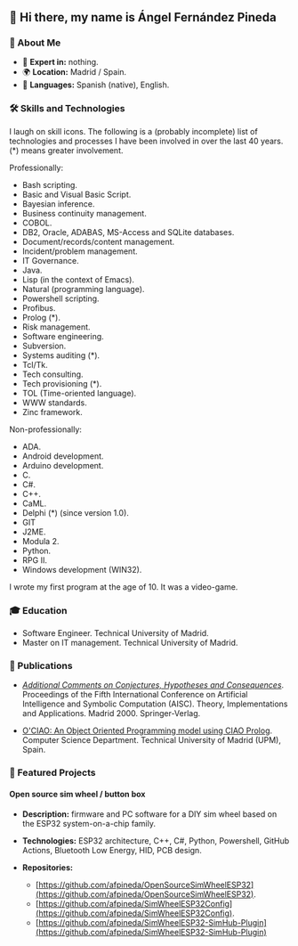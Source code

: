 #

## 👋 Hi there, my name is Ángel Fernández Pineda

### 🌟 About Me

- 🎯 **Expert in:** nothing.
- 🌍 **Location:** Madrid / Spain.
- 💬 **Languages:** Spanish (native), English.

### 🛠️ Skills and Technologies

I laugh on skill icons.
The following is a (probably incomplete) list of technologies and
processes I have been involved in over the last 40 years.
(*) means greater involvement.

Professionally:

- Bash scripting.
- Basic and Visual Basic Script.
- Bayesian inference.
- Business continuity management.
- COBOL.
- DB2, Oracle, ADABAS, MS-Access and SQLite databases.
- Document/records/content management.
- Incident/problem management.
- IT Governance.
- Java.
- Lisp (in the context of Emacs).
- Natural (programming language).
- Powershell scripting.
- Profibus.
- Prolog (*).
- Risk management.
- Software engineering.
- Subversion.
- Systems auditing (*).
- Tcl/Tk.
- Tech consulting.
- Tech provisioning (*).
- TOL (Time-oriented language).
- WWW standards.
- Zinc framework.

Non-professionally:

- ADA.
- Android development.
- Arduino development.
- C.
- C#.
- C++.
- CaML.
- Delphi (*) (since version 1.0).
- GIT
- J2ME.
- Modula 2.
- Python.
- RPG II.
- Windows development (WIN32).

I wrote my first program at the age of 10.
It was a video-game.

### 🎓 Education

- Software Engineer. Technical University of Madrid.
- Master on IT management. Technical University of Madrid.

### 📖 Publications

- [*Additional Comments on Conjectures, Hypotheses and Consequences*](https://link.springer.com/chapter/10.1007/3-540-44990-6_8).
  Proceedings of the Fifth International Conference on Artificial Intelligence and Symbolic Computation (AISC).
  Theory, Implementations and Applications.
  Madrid 2000. Springer-Verlag.

- [O'CIAO: An Object Oriented Programming model using CIAO Prolog](https://oa.upm.es/14764/1/HERME_TCREP_ANDMANS_1999-3.pdf).
  Computer Science Department.
  Technical University of Madrid (UPM), Spain.

### 📂 Featured Projects

#### Open source sim wheel / button box

- **Description:** firmware and PC software for a DIY sim wheel based on the ESP32 system-on-a-chip family.
- **Technologies:**
  ESP32 architecture,
  C++,
  C#,
  Python,
  Powershell,
  GitHub Actions,
  Bluetooth Low Energy,
  HID,
  PCB design.

- **Repositories:**
  - [https://github.com/afpineda/OpenSourceSimWheelESP32](https://github.com/afpineda/OpenSourceSimWheelESP32).
  - [https://github.com/afpineda/SimWheelESP32Config](https://github.com/afpineda/SimWheelESP32Config).
  - [https://github.com/afpineda/SimWheelESP32-SimHub-Plugin](https://github.com/afpineda/SimWheelESP32-SimHub-Plugin)

